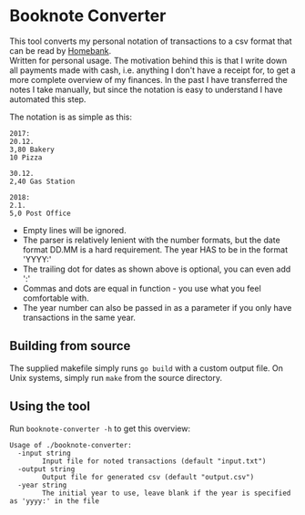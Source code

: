 # Booknote Converter

This tool converts my personal notation of transactions to a csv format that can be read by [Homebank](http://homebank.free.fr/en/index.php).  
Written for personal usage. The motivation behind this is that I write down all payments made with cash, i.e. anything I don't have a receipt for, to get a more complete overview of my finances. In the past I have transferred the notes I take manually, but since the notation is easy to understand I have automated this step.

The notation is as simple as this:

```
2017:
20.12.
3,80 Bakery
10 Pizza

30.12.
2,40 Gas Station

2018:
2.1.
5,0 Post Office

```

- Empty lines will be ignored.
- The parser is relatively lenient with the number formats, but the date format DD.MM is a hard requirement. The year HAS to be in the format 'YYYY:'
- The trailing dot for dates as shown above is optional, you can even add ':'
- Commas and dots are equal in function - you use what you feel comfortable with.  
- The year number can also be passed in as a parameter if you only have transactions in the same year.

## Building from source

The supplied makefile simply runs `go build` with a custom output file. On Unix systems, simply run `make` from the source directory.

## Using the tool

Run `booknote-converter -h` to get this overview:

```
Usage of ./booknote-converter:
  -input string
        Input file for noted transactions (default "input.txt")
  -output string
        Output file for generated csv (default "output.csv")
  -year string
        The initial year to use, leave blank if the year is specified as 'yyyy:' in the file
```
